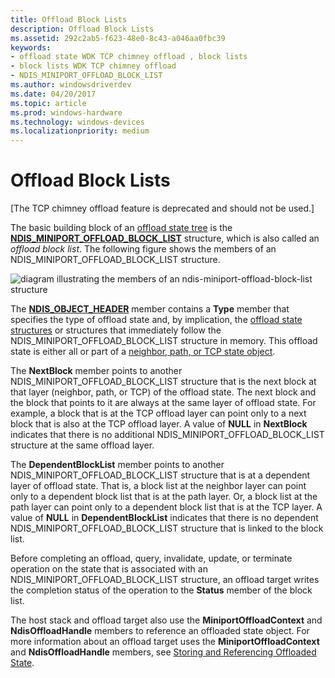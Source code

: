 ```yaml
---
title: Offload Block Lists
description: Offload Block Lists
ms.assetid: 292c2ab5-f623-48e0-8c43-a046aa0fbc39
keywords:
- offload state WDK TCP chimney offload , block lists
- block lists WDK TCP chimney offload
- NDIS_MINIPORT_OFFLOAD_BLOCK_LIST
ms.author: windowsdriverdev
ms.date: 04/20/2017
ms.topic: article
ms.prod: windows-hardware
ms.technology: windows-devices
ms.localizationpriority: medium
---
```


# Offload Block Lists


\[The TCP chimney offload feature is deprecated and should not be used.\]




The basic building block of an [offload state tree](offload-state-tree.md) is the [**NDIS\_MINIPORT\_OFFLOAD\_BLOCK\_LIST**](https://msdn.microsoft.com/library/windows/hardware/ff566469) structure, which is also called an *offload block list*. The following figure shows the members of an NDIS\_MINIPORT\_OFFLOAD\_BLOCK\_LIST structure.

![diagram illustrating the members of an ndis\-miniport\-offload\-block\-list structure](images/block-list.png)

The [**NDIS\_OBJECT\_HEADER**](https://msdn.microsoft.com/library/windows/hardware/ff566588) member contains a **Type** member that specifies the type of offload state and, by implication, the [offload state structures](offload-state-structures.md) or structures that immediately follow the NDIS\_MINIPORT\_OFFLOAD\_BLOCK\_LIST structure in memory. This offload state is either all or part of a [neighbor, path, or TCP state object](offload-state-objects.md).

The **NextBlock** member points to another NDIS\_MINIPORT\_OFFLOAD\_BLOCK\_LIST structure that is the next block at that layer (neighbor, path, or TCP) of the offload state. The next block and the block that points to it are always at the same layer of offload state. For example, a block that is at the TCP offload layer can point only to a next block that is also at the TCP offload layer. A value of **NULL** in **NextBlock** indicates that there is no additional NDIS\_MINIPORT\_OFFLOAD\_BLOCK\_LIST structure at the same offload layer.

The **DependentBlockList** member points to another NDIS\_MINIPORT\_OFFLOAD\_BLOCK\_LIST structure that is at a dependent layer of offload state. That is, a block list at the neighbor layer can point only to a dependent block list that is at the path layer. Or, a block list at the path layer can point only to a dependent block list that is at the TCP layer. A value of **NULL** in **DependentBlockList** indicates that there is no dependent NDIS\_MINIPORT\_OFFLOAD\_BLOCK\_LIST structure that is linked to the block list.

Before completing an offload, query, invalidate, update, or terminate operation on the state that is associated with an NDIS\_MINIPORT\_OFFLOAD\_BLOCK\_LIST structure, an offload target writes the completion status of the operation to the **Status** member of the block list.

The host stack and offload target also use the **MiniportOffloadContext** and **NdisOffloadHandle** members to reference an offloaded state object. For more information about an offload target uses the **MiniportOffloadContext** and **NdisOffloadHandle** members, see [Storing and Referencing Offloaded State](storing-and-referencing-offloaded-state.md).

 

 





